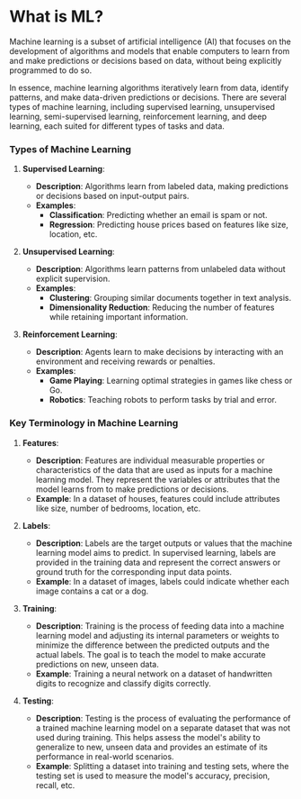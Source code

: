 # What is ML?


Machine learning is a subset of artificial intelligence (AI) that focuses on the development of algorithms and models that enable computers to learn from and make predictions or decisions based on data, without being explicitly programmed to do so. 

In essence, machine learning algorithms iteratively learn from data, identify patterns, and make data-driven predictions or decisions. There are several types of machine learning, including supervised learning, unsupervised learning, semi-supervised learning, reinforcement learning, and deep learning, each suited for different types of tasks and data.


### **Types of Machine Learning**

1. **Supervised Learning**:
    - **Description**: Algorithms learn from labeled data, making predictions or decisions based on input-output pairs.
    - **Examples**:
        - **Classification**: Predicting whether an email is spam or not.
        - **Regression**: Predicting house prices based on features like size, location, etc.

2. **Unsupervised Learning**:
    - **Description**: Algorithms learn patterns from unlabeled data without explicit supervision.
    - **Examples**:
        - **Clustering**: Grouping similar documents together in text analysis.
        - **Dimensionality Reduction**: Reducing the number of features while retaining important information.

3. **Reinforcement Learning**:
    - **Description**: Agents learn to make decisions by interacting with an environment and receiving rewards or penalties.
    - **Examples**:
        - **Game Playing**: Learning optimal strategies in games like chess or Go.
        - **Robotics**: Teaching robots to perform tasks by trial and error.



### **Key Terminology in Machine Learning**

1. **Features**:
    - **Description**: Features are individual measurable properties or characteristics of the data that are used as inputs for a machine learning model. They represent the variables or attributes that the model learns from to make predictions or decisions.
    - **Example**: In a dataset of houses, features could include attributes like size, number of bedrooms, location, etc.

2. **Labels**:
    - **Description**: Labels are the target outputs or values that the machine learning model aims to predict. In supervised learning, labels are provided in the training data and represent the correct answers or ground truth for the corresponding input data points.
    - **Example**: In a dataset of images, labels could indicate whether each image contains a cat or a dog.

3. **Training**:
    - **Description**: Training is the process of feeding data into a machine learning model and adjusting its internal parameters or weights to minimize the difference between the predicted outputs and the actual labels. The goal is to teach the model to make accurate predictions on new, unseen data.
    - **Example**: Training a neural network on a dataset of handwritten digits to recognize and classify digits correctly.

4. **Testing**:
    - **Description**: Testing is the process of evaluating the performance of a trained machine learning model on a separate dataset that was not used during training. This helps assess the model's ability to generalize to new, unseen data and provides an estimate of its performance in real-world scenarios.
    - **Example**: Splitting a dataset into training and testing sets, where the testing set is used to measure the model's accuracy, precision, recall, etc.
